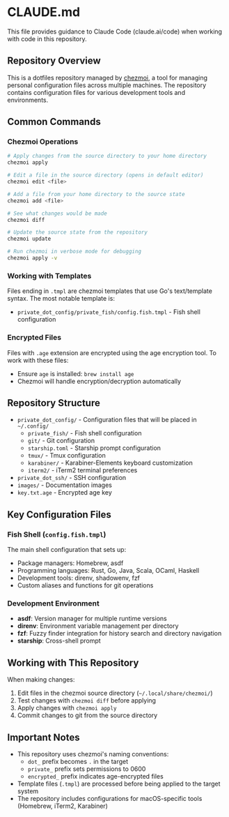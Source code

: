 # CLAUDE.md

This file provides guidance to Claude Code (claude.ai/code) when working with code in this repository.

## Repository Overview

This is a dotfiles repository managed by [chezmoi](https://www.chezmoi.io/), a tool for managing personal configuration files across multiple machines. The repository contains configuration files for various development tools and environments.

## Common Commands

### Chezmoi Operations

```bash
# Apply changes from the source directory to your home directory
chezmoi apply

# Edit a file in the source directory (opens in default editor)
chezmoi edit <file>

# Add a file from your home directory to the source state
chezmoi add <file>

# See what changes would be made
chezmoi diff

# Update the source state from the repository
chezmoi update

# Run chezmoi in verbose mode for debugging
chezmoi apply -v
```

### Working with Templates

Files ending in `.tmpl` are chezmoi templates that use Go's text/template syntax. The most notable template is:

- `private_dot_config/private_fish/config.fish.tmpl` - Fish shell configuration

### Encrypted Files

Files with `.age` extension are encrypted using the age encryption tool. To work with these files:

- Ensure `age` is installed: `brew install age`
- Chezmoi will handle encryption/decryption automatically

## Repository Structure

- `private_dot_config/` - Configuration files that will be placed in `~/.config/`
  - `private_fish/` - Fish shell configuration
  - `git/` - Git configuration
  - `starship.toml` - Starship prompt configuration
  - `tmux/` - Tmux configuration
  - `karabiner/` - Karabiner-Elements keyboard customization
  - `iterm2/` - iTerm2 terminal preferences
- `private_dot_ssh/` - SSH configuration
- `images/` - Documentation images
- `key.txt.age` - Encrypted age key

## Key Configuration Files

### Fish Shell (`config.fish.tmpl`)

The main shell configuration that sets up:

- Package managers: Homebrew, asdf
- Programming languages: Rust, Go, Java, Scala, OCaml, Haskell
- Development tools: direnv, shadowenv, fzf
- Custom aliases and functions for git operations

### Development Environment

- **asdf**: Version manager for multiple runtime versions
- **direnv**: Environment variable management per directory
- **fzf**: Fuzzy finder integration for history search and directory navigation
- **starship**: Cross-shell prompt

## Working with This Repository

When making changes:

1. Edit files in the chezmoi source directory (`~/.local/share/chezmoi/`)
2. Test changes with `chezmoi diff` before applying
3. Apply changes with `chezmoi apply`
4. Commit changes to git from the source directory

## Important Notes

- This repository uses chezmoi's naming conventions:
  - `dot_` prefix becomes `.` in the target
  - `private_` prefix sets permissions to 0600
  - `encrypted_` prefix indicates age-encrypted files
- Template files (`.tmpl`) are processed before being applied to the target system
- The repository includes configurations for macOS-specific tools (Homebrew, iTerm2, Karabiner)
